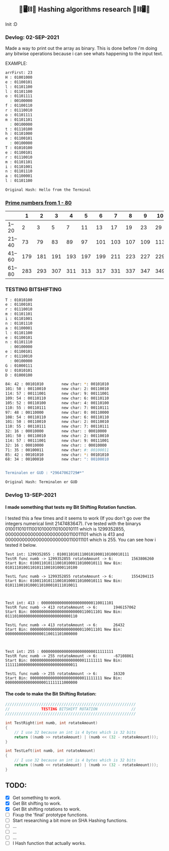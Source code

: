 <h2 align="center">
📝🖥⛓🔗 Hashing algorithms research 🔗⛓🖥📝
</h2>

Init :D


### Devlog: 02-SEP-2021

Made a way to print out the array as binary. This is done before i'm doing any bitwise operations because i can see whats happening to the input text.

EXAMPLE:

```bash
arrFirst: 23
H : 01001000
e : 01100101
l : 01101100
l : 01101100
o : 01101111
  : 00100000
f : 01100110
r : 01110010
o : 01101111
m : 01101101
  : 00100000
t : 01110100
h : 01101000
e : 01100101
  : 00100000
T : 01010100
e : 01100101
r : 01110010
m : 01101101
i : 01101001
n : 01101110
a : 01100001
l : 01101100

Original Hash: Hello from the Terminal
```


### [Prime numbers from 1 - 80](https://en.wikipedia.org/wiki/List_of_prime_numbers)

|       | 1   | 2   | 3   | 4   | 5   | 6   | 7   | 8   | 9   | 10  | 11  | 12  | 13  | 14  | 15  | 16  | 17  | 18  | 19  | 20  |
| ----- | --- | --- | --- | --- | --- | --- | --- | --- | --- | --- | --- | --- | --- | --- | --- | --- | --- | --- | --- | --- |
| 1–20  | 2   | 3   | 5   | 7   | 11  | 13  | 17  | 19  | 23  | 29  | 31  | 37  | 41  | 43  | 47  | 53  | 59  | 61  | 67  | 71  |
| 21–40 | 73  | 79  | 83  | 89  | 97  | 101 | 103 | 107 | 109 | 113 | 127 | 131 | 137 | 139 | 149 | 151 | 157 | 163 | 167 | 173 |
| 41–60 | 179 | 181 | 191 | 193 | 197 | 199 | 211 | 223 | 227 | 229 | 233 | 239 | 241 | 251 | 257 | 263 | 269 | 271 | 277 | 281 |
| 61–80 | 283 | 293 | 307 | 311 | 313 | 317 | 331 | 337 | 347 | 349 | 353 | 359 | 367 | 373 | 379 | 383 | 389 | 397 | 401 | 409 |


### TESTING BITSHIFTING

```bash
T : 01010100
e : 01100101
r : 01110010
m : 01101101
i : 01101001
n : 01101110
a : 01100001
l : 01101100
e : 01100101
n : 01101110
  : 00100000
e : 01100101
r : 01110010
  : 00100000
G : 01000111
U : 01010101
D : 01000100

84: 42 : 00101010        new char: *: 00101010
101: 50 : 00110010       new char: 2: 00110010
114: 57 : 00111001       new char: 9: 00111001
109: 54 : 00110110       new char: 6: 00110110
105: 52 : 00110100       new char: 4: 00110100
110: 55 : 00110111       new char: 7: 00110111
97: 48 : 00110000        new char: 0: 00110000
108: 54 : 00110110       new char: 6: 00110110
101: 50 : 00110010       new char: 2: 00110010
110: 55 : 00110111       new char: 7: 00110111
32: 16 : 00010000        new char: : 00010000
101: 50 : 00110010       new char: 2: 00110010
114: 57 : 00111001       new char: 9: 00111001
32: 16 : 00010000        new char: : 00010000
71: 35 : 00100011        new char: #: 00100011
85: 42 : 00101010        new char: *: 00101010
68: 34 : 00100010        new char: ": 00100010


Terminalen er GUD : *29647062729#*"

Original Hash: Terminalen er GUD
``` 

### Devlog 13-SEP-2021

#### I made something that tests my Bit Shifting Rotation function.
I tested this a few times and it seems to work (If you don't go over the integers numerical limit 2147483647). I've tested with the binarys 01001101011100101000110100010111 which is 1299352855, 00000000000000000000000110011101 which is 413 and 00000000000000000000000110011101 which is 255. You can see how i tested it below.

```
Test int: 1299352855 : 01001101011100101000110100010111
TestR func numb -> 1299352855 rotateAmount -> 6:        1563806260
Start Bin: 01001101011100101000110100010111 New Bin: 01011101001101011100101000110100

TestL func numb -> 1299352855 rotateAmount -> 6:        1554204115
Start Bin: 01001101011100101000110100010111 New Bin: 01011100101000110100010111010011



Test int: 413 : 00000000000000000000000110011101
TestR func numb -> 413 rotateAmount -> 6:       1946157062
Start Bin: 00000000000000000000000110011101 New Bin: 01110100000000000000000000000110

TestL func numb -> 413 rotateAmount -> 6:       26432
Start Bin: 00000000000000000000000110011101 New Bin: 00000000000000000110011101000000



Test int: 255 : 00000000000000000000000011111111
TestR func numb -> 255 rotateAmount -> 6:       -67108861
Start Bin: 00000000000000000000000011111111 New Bin: 11111100000000000000000000000011

TestL func numb -> 255 rotateAmount -> 6:       16320
Start Bin: 00000000000000000000000011111111 New Bin: 00000000000000000011111111000000
```

#### The code to make the Bit Shifting Rotation:
```cpp
//////////////////////////////////////////////////////////
//              TESTING BITSHIFT ROTATION               //
//////////////////////////////////////////////////////////

int TestRight(int numb, int rotateAmount)
{
    // I use 32 because an int is 4 bytes which is 32 bits
    return ((numb >> rotateAmount) | (numb << (32 - rotateAmount)));
}

int TestLeft(int numb, int rotateAmount)
{
    // I use 32 because an int is 4 bytes which is 32 bits
    return ((numb << rotateAmount) | (numb >> (32 - rotateAmount)));
}
```



## TODO:
  - [x] Get something to work.
  - [X] Get Bit shifting to work.
  - [X] Get Bit shifting rotations to work.
  - [ ] Fixup the 'final' prototype functions.
  - [ ] Start researching a bit more on SHA Hashing functions.
  - [ ] ...
  - [ ] ...
  - [ ] ...
  - [ ] I Hash function that actually works.
<!--  - [ ] a. -->